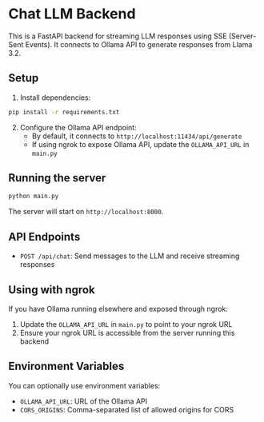 # Chat LLM Backend

This is a FastAPI backend for streaming LLM responses using SSE (Server-Sent Events). It connects to Ollama API to generate responses from Llama 3.2.

## Setup

1. Install dependencies:
```bash
pip install -r requirements.txt
```

2. Configure the Ollama API endpoint:
   - By default, it connects to `http://localhost:11434/api/generate`
   - If using ngrok to expose Ollama API, update the `OLLAMA_API_URL` in `main.py`

## Running the server

```bash
python main.py
```

The server will start on `http://localhost:8000`.

## API Endpoints

- `POST /api/chat`: Send messages to the LLM and receive streaming responses

## Using with ngrok

If you have Ollama running elsewhere and exposed through ngrok:

1. Update the `OLLAMA_API_URL` in `main.py` to point to your ngrok URL
2. Ensure your ngrok URL is accessible from the server running this backend

## Environment Variables

You can optionally use environment variables:
- `OLLAMA_API_URL`: URL of the Ollama API
- `CORS_ORIGINS`: Comma-separated list of allowed origins for CORS 